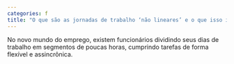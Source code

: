 ```yaml
---
categories: f
title: "O que são as jornadas de trabalho ‘não lineares’ e o que isso influencia na produtividade"
---
```

No novo mundo do emprego, existem funcionários dividindo seus dias de trabalho em segmentos de poucas horas, cumprindo tarefas de forma flexível e assincrônica.